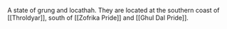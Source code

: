 A state of grung and locathah. They are located at the southern coast of [[Throldyar]], south of [[Zofrika Pride]] and [[Ghul Dal Pride]].